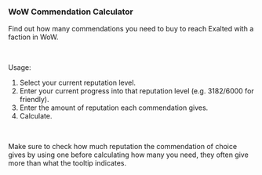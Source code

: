 ### WoW Commendation Calculator
Find out how many commendations you need to buy to reach Exalted with a faction in WoW.

<br>

Usage:
1. Select your current reputation level.
2. Enter your current progress into that reputation level (e.g. 3182/6000 for friendly).
3. Enter the amount of reputation each commendation gives.
4. Calculate.

<br>

Make sure to check how much reputation the commendation of choice gives by using one before calculating how many you need, they often give more than what the tooltip indicates.
